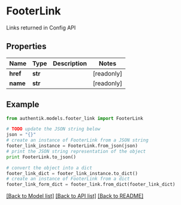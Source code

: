 # FooterLink

Links returned in Config API

## Properties
Name | Type | Description | Notes
------------ | ------------- | ------------- | -------------
**href** | **str** |  | [readonly] 
**name** | **str** |  | [readonly] 

## Example

```python
from authentik.models.footer_link import FooterLink

# TODO update the JSON string below
json = "{}"
# create an instance of FooterLink from a JSON string
footer_link_instance = FooterLink.from_json(json)
# print the JSON string representation of the object
print FooterLink.to_json()

# convert the object into a dict
footer_link_dict = footer_link_instance.to_dict()
# create an instance of FooterLink from a dict
footer_link_form_dict = footer_link.from_dict(footer_link_dict)
```
[[Back to Model list]](../README.md#documentation-for-models) [[Back to API list]](../README.md#documentation-for-api-endpoints) [[Back to README]](../README.md)



